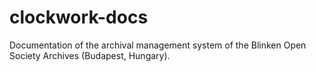 # clockwork-docs
Documentation of the archival management system of the Blinken Open Society Archives (Budapest, Hungary).
